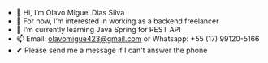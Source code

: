 - 👋 Hi, I’m Olavo Miguel Dias Silva
- 👀 For now, I’m interested in working as a backend freelancer
- 🌱 I’m currently learning Java Spring for REST API
- 📫 Email: olavomigue423@gmail.com or Whatsapp: +55 (17) 99120-5166
- ✔ Please send me a message if I can't answer the phone

<!---
OlavoMDSilva/OlavoMDSilva is a ✨ special ✨ repository because its `README.md` (this file) appears on your GitHub profile.
You can click the Preview link to take a look at your changes.
--->
